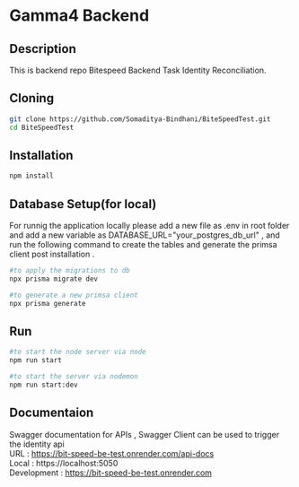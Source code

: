 # Gamma4 Backend

## Description

This is backend repo Bitespeed Backend Task Identity Reconciliation.

## Cloning

```bash
git clone https://github.com/Somaditya-Bindhani/BiteSpeedTest.git
cd BiteSpeedTest
```

## Installation

```bash
npm install
```
## Database Setup(for local)
For runnig the application locally please add a new file as .env in root folder and add a new variable as DATABASE_URL="your_postgres_db_url" , and run the following command to create the tables and generate the primsa client post installation . 

```bash
#to apply the migrations to db 
npx prisma migrate dev

```
```bash
#to generate a new primsa client 
npx prisma generate

```

## Run

```bash
#to start the node server via node
npm run start

#to start the server via nodemon
npm run start:dev
```

## Documentaion
Swagger documentation for APIs , Swagger Client can be used to trigger the identity api <br/>
URL : https://bit-speed-be-test.onrender.com/api-docs <br/>
Local : https://localhost:5050 <br/>
Development : https://bit-speed-be-test.onrender.com

